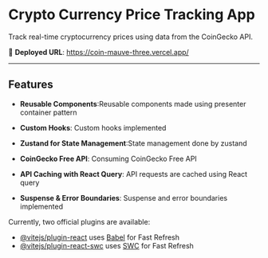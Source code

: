 #  Crypto Currency Price Tracking App

Track real-time cryptocurrency prices using data from the CoinGecko API.

🔗 **Deployed URL**: https://coin-mauve-three.vercel.app/

---

## Features

-  **Reusable Components**:Reusable components made using presenter container pattern

-  **Custom Hooks**: Custom hooks implemented

-  **Zustand for State Management**:State management done by zustand

-  **CoinGecko Free API**: Consuming CoinGecko Free API

-  **API Caching with React Query**: API requests are cached using React query

-  **Suspense & Error Boundaries**: Suspense and error boundaries implemented

Currently, two official plugins are available:

- [@vitejs/plugin-react](https://github.com/vitejs/vite-plugin-react/blob/main/packages/plugin-react/README.md) uses [Babel](https://babeljs.io/) for Fast Refresh
- [@vitejs/plugin-react-swc](https://github.com/vitejs/vite-plugin-react-swc) uses [SWC](https://swc.rs/) for Fast Refresh
